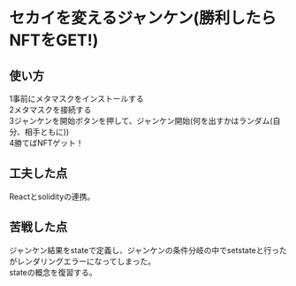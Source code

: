 # セカイを変えるジャンケン(勝利したらNFTをGET!)

## 使い方
1事前にメタマスクをインストールする  
2メタマスクを接続する  
3ジャンケンを開始ボタンを押して、ジャンケン開始(何を出すかはランダム(自分、相手ともに))  
4勝てばNFTゲット！  

## 工夫した点
Reactとsolidityの連携。

## 苦戦した点
ジャンケン結果をstateで定義し、ジャンケンの条件分岐の中でsetstateと行ったがレンダリングエラーになってしまった。  
stateの概念を復習する。




